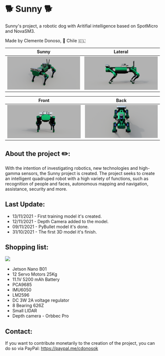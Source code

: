 # 🐕 Sunny 🐕
Sunny's project, a robotic dog with Aritifial intelligence based on SpotMicro and NovaSM3.

Made by Clemente Donoso, 📍 Chile 🇨🇱

| Sunny  | Lateral |
| ------------- | ------------- |
|![alt text](https://github.com/CDonosoK/Sunny/blob/main/Images/Sunny%201.png?raw=true) |	![alt text](https://github.com/CDonosoK/Sunny/blob/main/Images/Sunny%202.png?raw=true)|

| Front |	Back|
| ------------- | ------------- |
|![alt text](https://github.com/CDonosoK/Sunny/blob/main/Images/Sunny%203.png?raw=true)| ![alt text](https://github.com/CDonosoK/Sunny/blob/main/Images/Sunny%204.png?raw=true)

## About the project ✏️:
With the intention of investigating robotics, new technologies and high-gamma sensors, the Sunny project is created. The project seeks to create an intelligent quadruped robot with a high variety of functions, such as recognition of people and faces, autonomous mapping and navigation, assistance, security and more.

## Last Update:
- 13/11/2021 - First training model it's created.
- 12/11/2021 - Depth Camera added to the model.
- 09/11/2021 - PyBullet model it's done.
- 31/10/2021 - The first 3D model it's finish.

## Shopping list:
[![](https://img.shields.io/badge/-Shopping%20List-blue)](https://docs.google.com/spreadsheets/d/1eEKEpA54M8hU1XgBFfxtGZXhuTOngMLE82fiXoBK8Ao/edit?usp=sharing)

- Jetson Nano B01
- 12 Servo Motors 25Kg
- 11.1V 5200 mAh Battery 
- PCA9685
- IMU6050
- LM2596
- DC 3W 2A voltage regulator
- 8 Bearing 626Z
- Small LIDAR
- Depth camera - Orbbec Pro

## Contact:
If you want to contribute monetarily to the creation of the project, you can do so via PayPal: https://paypal.me/cdonosok